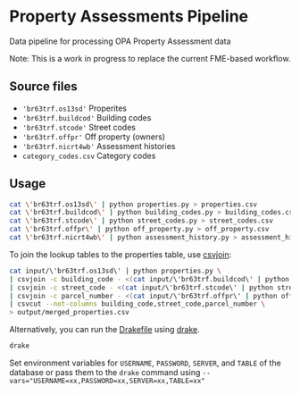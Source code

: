 # Property Assessments Pipeline
Data pipeline for processing OPA Property Assessment data

Note: This is a work in progress to replace the current FME-based workflow.

## Source files
- `'br63trf.os13sd'` Properites
- `'br63trf.buildcod'` Building codes
- `'br63trf.stcode'` Street codes
- `'br63trf.offpr'` Off property (owners)
- `'br63trf.nicrt4wb'` Assessment histories
- `category_codes.csv` Category codes

## Usage
```bash
cat \'br63trf.os13sd\' | python properties.py > properties.csv
cat \'br63trf.buildcod\' | python building_codes.py > building_codes.csv
cat \'br63trf.stcode\' | python street_codes.py > street_codes.csv
cat \'br63trf.offpr\' | python off_property.py > off_property.csv
cat \'br63trf.nicrt4wb\' | python assessment_history.py > assessment_history.csv
```

To join the lookup tables to the properties table, use
[csvjoin](http://csvkit.readthedocs.org/en/0.9.1/scripts/csvjoin.html):

```bash
cat input/\'br63trf.os13sd\' | python properties.py \
| csvjoin -c building_code - <(cat input/\'br63trf.buildcod\' | python building_codes.py) \
| csvjoin -c street_code - <(cat input/\'br63trf.stcode\' | python street_codes.py) \
| csvjoin -c parcel_number - <(cat input/\'br63trf.offpr\' | python off_property.py) \
| csvcut --not-columns building_code,street_code,parcel_number \
> output/merged_properties.csv
```

Alternatively, you can run the [Drakefile](Drakefile) using [drake](https://github.com/Factual/drake).
```bash
drake
```
Set environment variables for `USERNAME`, `PASSWORD`, `SERVER`, and `TABLE` of the
database or pass them to the `drake` command using
`--vars="USERNAME=xx,PASSWORD=xx,SERVER=xx,TABLE=xx"`